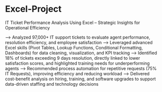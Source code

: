 # Excel-Project
IT Ticket Performance Analysis Using Excel – Strategic Insights for Operational Efficiency

--> Analyzed 97,000+ IT support tickets to evaluate agent performance, resolution efficiency, and employee satisfaction
--> Leveraged advanced Excel skills (Pivot Tables, Lookup Functions, Conditional Formatting, Dashboards) for data cleaning, visualization, and KPI tracking
--> Identified 18% of tickets exceeding 9 days resolution, directly linked to lower satisfaction scores, and highlighted training needs for underperforming agents
--> Recommended process automation for repetitive requests (75% IT Requests), improving efficiency and reducing workload
--> Delivered cost-benefit analysis on hiring, training, and software upgrades to support data-driven staffing and technology decisions
